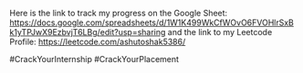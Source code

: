 Here is the link to track my progress on the Google Sheet: https://docs.google.com/spreadsheets/d/1W1K499WkCfWOvO6FVOHlrSxBk1yTPJwX9EzbvjT6LBg/edit?usp=sharing
and the link to my Leetcode Profile: https://leetcode.com/ashutoshak5386/


#CrackYourInternship #CrackYourPlacement
